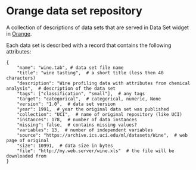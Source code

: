 # Orange data set repository

A collection of descriptions of data sets that are served in Data Set widget in [Orange](http://orange.biolab.si).

Each data set is described with a record that contains the following attributes:

    {
        "name": "wine.tab", # data set file name
        "title": "wine tasting",  # a short title (less then 40 characters)
        "description": "Wine profiling data with attributes from chemical analysis",  # description of the data set
        "tags": ["classification", "small"],  # any tags
        "target": "categorical",  # categorical, numeric, None
        "version": "1.0",  # data set version
        "year": 1991,  # year the original data set was published
        "collection": "UCI",  # name of original repository (like UCI)
        "instances": 178,  # number of data instances
        "missing": false,  # contains missing values?
        "variables": 13,  # number of independent variables
        "source": "https://archive.ics.uci.edu/ml/datasets/Wine",  # web page of original
        "size": 10991,  # data size in bytes
        "file": "http://my.web.server/wine.xls"  # the file will be downloaded from
    }
